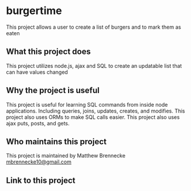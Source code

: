 # burgertime

This project allows a user to create a list of burgers and to mark them as eaten

## What this project does

This project utilizes node.js, ajax and SQL to create an updatable list that can have values changed

## Why the project is useful

This project is useful for learning SQL commands from inside node applications. Including queries, joins, updates, creates, and modifies. This project also uses ORMs to make SQL calls easier. This project also uses ajax puts, posts, and gets.

## Who maintains this project

This project is maintained by Matthew Brennecke mbrennecke10@gmail.com

## Link to this project
